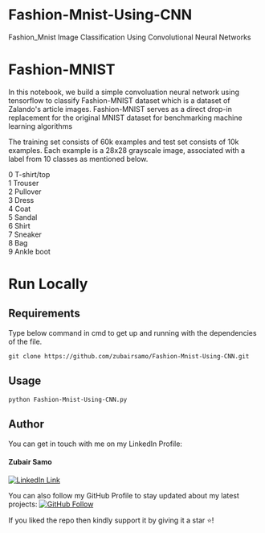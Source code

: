 # Fashion-Mnist-Using-CNN
Fashion_Mnist Image Classification Using Convolutional Neural Networks
# Fashion-MNIST
In this notebook, we build a simple convoluation neural network using tensorflow to classify Fashion-MNIST dataset
which is a dataset of Zalando's article images. 
Fashion-MNIST serves as a direct drop-in replacement for the original MNIST dataset for benchmarking 
machine learning algorithms 

The training set consists of 60k examples and test set consists of 10k examples. Each example is a 28x28 grayscale image, 
associated with a label from 10 classes as mentioned below. 

0 T-shirt/top <br>
1 Trouser <br>
2 Pullover <br>
3 Dress <br>
4 Coat <br>
5 Sandal <br>
6 Shirt <br>
7 Sneaker <br>
8 Bag <br>
9 Ankle boot
# Run Locally

## Requirements
Type below command in cmd to get up and running with the dependencies of the file.
```
git clone https://github.com/zubairsamo/Fashion-Mnist-Using-CNN.git

```
## Usage
```
python Fashion-Mnist-Using-CNN.py
```


## Author
You can get in touch with me on my LinkedIn Profile:

#### Zubair Samo
[![LinkedIn Link](https://img.shields.io/badge/Connect-Zubair-Samo-blue.svg?logo=linkedin&longCache=true&style=social&label=Connect
)](https://www.linkedin.com/in/Zubair-Samo)

You can also follow my GitHub Profile to stay updated about my latest projects: [![GitHub Follow](https://img.shields.io/badge/Connect-zubairsamo-blue.svg?logo=Github&longCache=true&style=social&label=Follow)](https://github.com/zubairsamo)

If you liked the repo then kindly support it by giving it a star ⭐!
